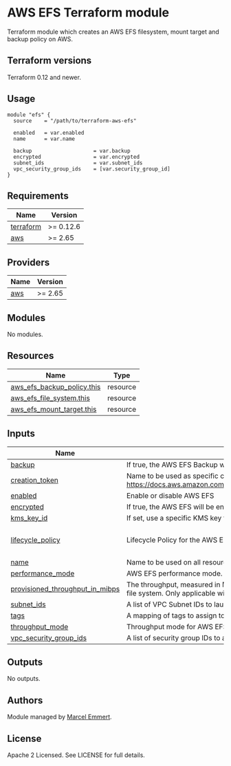 # AWS EFS Terraform module

Terraform module which creates an AWS EFS filesystem, mount target and backup policy on AWS.

## Terraform versions

Terraform 0.12 and newer.

## Usage

```hcl
module "efs" {
  source    = "/path/to/terraform-aws-efs"

  enabled   = var.enabled
  name      = var.name

  backup                    = var.backup
  encrypted                 = var.encrypted
  subnet_ids                = var.subnet_ids
  vpc_security_group_ids    = [var.security_group_id]
}
```

## Requirements

| Name | Version |
|------|---------|
| <a name="requirement_terraform"></a> [terraform](#requirement\_terraform) | >= 0.12.6 |
| <a name="requirement_aws"></a> [aws](#requirement\_aws) | >= 2.65 |

## Providers

| Name | Version |
|------|---------|
| <a name="provider_aws"></a> [aws](#provider\_aws) | >= 2.65 |

## Modules

No modules.

## Resources

| Name | Type |
|------|------|
| [aws_efs_backup_policy.this](https://registry.terraform.io/providers/hashicorp/aws/latest/docs/resources/efs_backup_policy) | resource |
| [aws_efs_file_system.this](https://registry.terraform.io/providers/hashicorp/aws/latest/docs/resources/efs_file_system) | resource |
| [aws_efs_mount_target.this](https://registry.terraform.io/providers/hashicorp/aws/latest/docs/resources/efs_mount_target) | resource |

## Inputs

| Name | Description | Type | Default | Required |
|------|-------------|------|---------|:--------:|
| <a name="input_backup"></a> [backup](#input\_backup) | If true, the AWS EFS Backup will be enabled | `bool` | `false` | no |
| <a name="input_creation_token"></a> [creation\_token](#input\_creation\_token) | Name to be used as specific creation token (see: https://docs.aws.amazon.com/efs/latest/ug/API_CreateFileSystem.html) | `string` | `null` | no |
| <a name="input_enabled"></a> [enabled](#input\_enabled) | Enable or disable AWS EFS | `bool` | `true` | no |
| <a name="input_encrypted"></a> [encrypted](#input\_encrypted) | If true, the AWS EFS will be encrypted | `bool` | `false` | no |
| <a name="input_kms_key_id"></a> [kms\_key\_id](#input\_kms\_key\_id) | If set, use a specific KMS key for the AWS EFS | `string` | `null` | no |
| <a name="input_lifecycle_policy"></a> [lifecycle\_policy](#input\_lifecycle\_policy) | Lifecycle Policy for the AWS EFS | <pre>list(object({<br>    transition_to_ia = string<br>  }))</pre> | `[]` | no |
| <a name="input_name"></a> [name](#input\_name) | Name to be used on all resources as prefix | `string` | n/a | yes |
| <a name="input_performance_mode"></a> [performance\_mode](#input\_performance\_mode) | AWS EFS performance mode. | `string` | `null` | no |
| <a name="input_provisioned_throughput_in_mibps"></a> [provisioned\_throughput\_in\_mibps](#input\_provisioned\_throughput\_in\_mibps) | The throughput, measured in MiB/s, that you want to provision for the file system. Only applicable with throughput\_mode set to provisioned. | `string` | `null` | no |
| <a name="input_subnet_ids"></a> [subnet\_ids](#input\_subnet\_ids) | A list of VPC Subnet IDs to launch in | `list(string)` | `[]` | no |
| <a name="input_tags"></a> [tags](#input\_tags) | A mapping of tags to assign to the resource | `map(string)` | `{}` | no |
| <a name="input_throughput_mode"></a> [throughput\_mode](#input\_throughput\_mode) | Throughput mode for AWS EFS | `string` | `null` | no |
| <a name="input_vpc_security_group_ids"></a> [vpc\_security\_group\_ids](#input\_vpc\_security\_group\_ids) | A list of security group IDs to associate with | `list(string)` | `null` | no |  

## Outputs

No outputs.

## Authors

Module managed by [Marcel Emmert](https://github.com/echomike80).

## License

Apache 2 Licensed. See LICENSE for full details.
